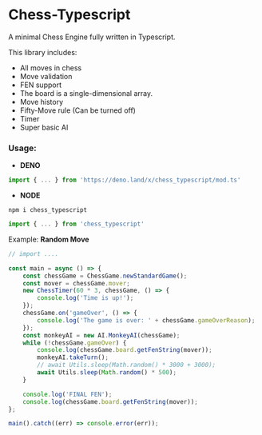 # Chess-Typescript

A minimal Chess Engine fully written in Typescript.

This library includes:
- All moves in chess
- Move validation
- FEN support
- The board is a single-dimensional array.
- Move history
- Fifty-Move rule (Can be turned off)
- Timer
- Super basic AI

### **Usage**:
- **DENO**
```ts
import { ... } from 'https://deno.land/x/chess_typescript/mod.ts'
```
- **NODE**
```
npm i chess_typescript
```
```ts
import { ... } from 'chess_typescript'
```

Example: **Random Move**
```ts
// import ....

const main = async () => {
	const chessGame = ChessGame.newStandardGame();
	const mover = chessGame.mover;
	new ChessTimer(60 * 3, chessGame, () => {
		console.log('Time is up!');
	});
	chessGame.on('gameOver', () => {
		console.log('The game is over: ' + chessGame.gameOverReason);
	});
	const monkeyAI = new AI.MonkeyAI(chessGame);
	while (!chessGame.gameOver) {
		console.log(chessGame.board.getFenString(mover));
		monkeyAI.takeTurn();
		// await Utils.sleep(Math.random() * 3000 + 3000);
		await Utils.sleep(Math.random() * 500);
	}

	console.log('FINAL FEN');
	console.log(chessGame.board.getFenString(mover));
};

main().catch((err) => console.error(err));

```